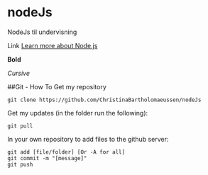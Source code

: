 # nodeJs
NodeJs til undervisning

Link
[Learn more about Node.js](https://nodejs.org/en/)

**Bold**

*Cursive*

##Git - How To
Get my repository

```
git clone https://github.com/ChristinaBartholomaeussen/nodeJs
```

Get my updates (in the folder run the following):

```
git pull
```

In your own repository to add files to the github server:

```
git add [file/folder] [Or -A for all]
git commit -m "[message]"
git push
```

